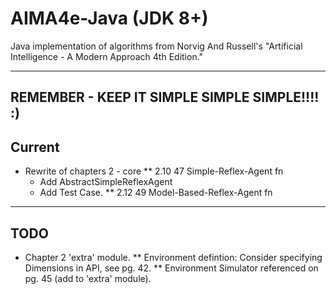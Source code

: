 # AIMA4e-Java (JDK 8+)
Java implementation of algorithms from Norvig And Russell's "Artificial Intelligence - A Modern Approach 4th Edition."

---

## REMEMBER - KEEP IT SIMPLE SIMPLE SIMPLE!!!! :)

## Current
* Rewrite of chapters 2 - core
** 2.10	47	Simple-Reflex-Agent	            fn
   - Add AbstractSimpleReflexAgent
   - Add Test Case.
** 2.12	49	Model-Based-Reflex-Agent        fn
---

## TODO
*  Chapter 2 'extra' module.
** Environment defintion: Consider specifying Dimensions in API, see pg. 42.
** Environment Simulator referenced on pg. 45 (add to 'extra' module).


